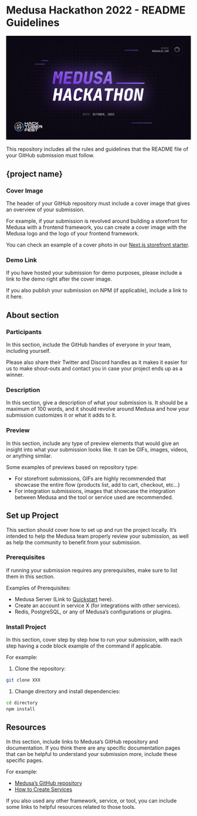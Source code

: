 # Medusa Hackathon 2022 - README Guidelines

![Medusa Hackathon 2022](hackathon-banner.jpeg)

This repository includes all the rules and guidelines that the README file of your GitHub submission must follow.

## {project name}

### Cover Image

The header of your GitHub repository must include a cover image that gives an overview of your submission.

For example, if your submission is revolved around building a storefront for Medusa with a frontend framework, you can create a cover image with the Medusa logo and the logo of your frontend framework.

You can check an example of a cover photo in our [Next.js storefront starter](https://github.com/medusajs/nextjs-starter-medusa#overview).

### Demo Link

If you have hosted your submission for demo purposes, please include a link to the demo right after the cover image.

If you also publish your submission on NPM (if applicable), include a link to it here.

## About section

### Participants

In this section, include the GitHub handles of everyone in your team, including yourself.

Please also share their Twitter and Discord handles as it makes it easier for us to make shout-outs and contact you in case your project ends up as a winner.

### Description

In this section, give a description of what your submission is. It should be a maximum of 100 words, and it should revolve around Medusa and how your submission customizes it or what it adds to it.

### Preview

In this section, include any type of preview elements that would give an insight into what your submission looks like. It can be GIFs, images, videos, or anything similar.

Some examples of previews based on repository type:

- For storefront submissions, GIFs are highly recommended that showcase the entire flow (products list, add to cart, checkout, etc…)
- For integration submissions, images that showcase the integration between Medusa and the tool or service used are recommended.

## Set up Project

This section should cover how to set up and run the project locally. It’s intended to help the Medusa team properly review your submission, as well as help the community to benefit from your submission.

### Prerequisites

If running your submission requires any prerequisites, make sure to list them in this section.

Examples of Prerequisites:

- Medusa Server (Link to [Quickstart](https://docs.medusajs.com/quickstart/quick-start) here).
- Create an account in service X (for integrations with other services).
- Redis, PostgreSQL, or any of Medusa’s configurations or plugins.

### Install Project

In this section, cover step by step how to run your submission, with each step having a code block example of the command if applicable.

For example:

1. Clone the repository:

```bash
git clone XXX
```

1. Change directory and install dependencies:

```bash
cd directory
npm install
```

## Resources

In this section, include links to Medusa’s GitHub repository and documentation. If you think there are any specific documentation pages that can be helpful to understand your submission more, include these specific pages.

For example:

- [Medusa’s GitHub repository](https://github.com/medusajs/medusa)
- [How to Create Services](https://docs.medusajs.com/advanced/backend/services/create-service)

If you also used any other framework, service, or tool, you can include some links to helpful resources related to those tools.

